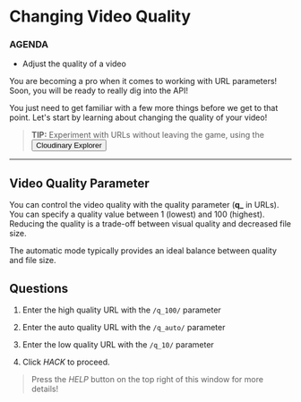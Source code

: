 # Changing Video Quality

<div class="aside">
<h3>AGENDA</h3>
<ul>
  <li>Adjust the quality of a video</li>
</ul>
</div>



You are becoming a pro when it comes to working with URL parameters! Soon, you will be ready to really dig into the API! 

You just need to get familiar with a few more things before we get to that point. Let's start by learning about changing the quality of your video!

> <b>TIP:</b> Experiment with URLs without leaving the game, using the <button onclick='window.CloudinaryBrowser.showUrlExplorer();'>Cloudinary Explorer</button>

********************

## Video Quality Parameter

You can control the video quality with the quality parameter (**q_** in URLs). You can specify a quality value between 1 (lowest) and 100 (highest). Reducing the quality is a trade-off between visual quality and decreased file size.

The automatic mode typically provides an ideal balance between quality and file size.
## <a name="questions">Questions</a>
1. Enter the high quality URL with the `/q_100/` parameter
2. Enter the auto quality URL with the `/q_auto/` parameter
3. Enter the low quality URL with the `/q_10/` parameter
 
4. Click _HACK_ to proceed.

> Press the _HELP_ button on the top right of this window for more details!

